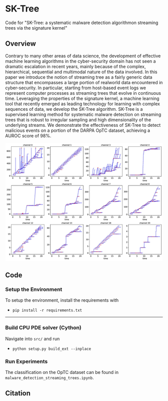# SK-Tree
Code for "SK-Tree: a systematic malware detection algorithmon streaming trees via the signature kernel"

## Overview

Contrary to many other areas of data science, the development of effective machine learning algorithms in the cyber-security domain has not seen a dramatic escalation in
recent years, mainly because of the complex, hierarchical, sequential and multimodal nature of the data involved. In this paper we introduce the notion of streaming tree as a fairly generic data structure that encompasses a large portion of realworld data encountered in cyber-security. In particular, starting from host-based event logs we represent computer processes as streaming trees that evolve in continuous time. Leveraging the properties of the signature kernel, a machine learning tool that recently emerged as leading technology for learning with complex sequences of data, we develop the SK-Tree algorithm. SK-Tree is a supervised learning method for systematic malware detection on streaming trees that is robust to irregular sampling and high dimensionality of the underlying streams. We demonstrate the effectiveness of SK-Tree to detect malicious events on a portion of the DARPA OpTC dataset, achieving a AUROC score of 98%.


<p align="center">
    <img class="center" src="./pictures/trees_pic.jpg" width="800"/>
</p>


## Code

### Setup the Environment
To setup the environment, install the requirements with

+ `pip install -r requirements.txt`

-----

### Build CPU PDE solver (Cython)
Navigate into `src/` and run

+ `python setup.py build_ext --inplace`

### Run Experiments
The classification on the OpTC dataset can be found in `malware_detection_streaming_trees.ipynb`. 

## Citation

<!-- 

```bibtex
@article{cass2020computing,
  title={The Signature Kernel is the solution of a Goursat PDE},
  author={Salvi, Cristopher and Cass, Thomas and Lyons, Terry and Yang, Weixin},
  journal={arXiv preprint arXiv:2006.14794},
  year={2020}
}
```

-->
